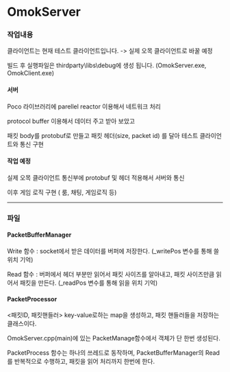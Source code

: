 # OmokServer


### 작업내용

클라이언트는 현재 테스트 클라이언트입니다. -> 실제 오목 클라이언트로 바꿀 예정

빌드 후 실행파일은 thirdparty\libs\debug에 생성 됩니다. (OmokServer.exe, OmokClient.exe)

#### 서버

Poco 라이브러리에 parellel reactor 이용해서 네트워크 처리

protocol buffer 이용해서 데이터 주고 받아 보았고

패킷 body를 protobuf로 만들고 패킷 헤더(size, packet id) 를 달아 테스트 클라이언트와 통신 구현

#### 작업 예정

실제 오목 클라이언트 통신부에 protobuf 및 헤더 적용해서 서버와 통신

이후 게임 로직 구현 ( 룸, 채팅, 게임로직 등)

--------------------------

### 파일

#### PacketBufferManager
Write 함수  : socket에서 받은 데이터를 버퍼에 저장한다. (_writePos 변수를 통해 쓸 위치 기억)

Read 함수 : 버퍼에서 헤더 부분만 읽어서 패킷 사이즈를 알아내고, 패킷 사이즈만큼 읽어서 패킷을 만든다. (_readPos 변수를 통해 읽을 위치 기억)

#### PacketProcessor
<패킷ID, 패킷핸들러> key-value로하는 map을 생성하고, 패킷 핸들러들을 저장하는 클래스이다.

OmokServer.cpp(main)에 있는 PacketManage함수에서 객체가 단 한번 생성된다.

PacketProcess 함수는 하나의 쓰레드로 동작하며, PacketBufferManager의 Read를 반복적으로 수행하고, 패킷을 읽어 처리까지 한번에 한다.